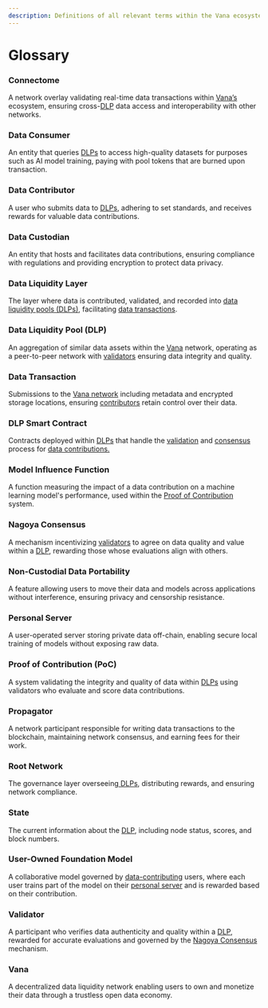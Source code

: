 ```yaml
---
description: Definitions of all relevant terms within the Vana ecosystem
---
```


# Glossary

### **Connectome**

A network overlay validating real-time data transactions within [Vana’s](glossary.md#vana) ecosystem, ensuring cross-[DLP](glossary.md#data-liquidity-pool-dlp) data access and interoperability with other networks.

### **Data Consumer**

An entity that queries [DLPs](glossary.md#data-liquidity-pool-dlp) to access high-quality datasets for purposes such as AI model training, paying with pool tokens that are burned upon transaction.

### **Data Contributor**

A user who submits data to [DLPs](glossary.md#data-liquidity-pool-dlp), adhering to set standards, and receives rewards for valuable data contributions.

### **Data Custodian**

An entity that hosts and facilitates data contributions, ensuring compliance with regulations and providing encryption to protect data privacy.

### **Data Liquidity Layer**

The layer where data is contributed, validated, and recorded into [data liquidity pools (DLPs)](glossary.md#data-liquidity-pool-dlp), facilitating [data transactions](glossary.md#data-transaction).

### **Data Liquidity Pool (DLP)**

An aggregation of similar data assets within the [Vana](glossary.md#vana) network, operating as a peer-to-peer network with [validators](glossary.md#validator) ensuring data integrity and quality.

### **Data Transaction**

Submissions to the [Vana network](glossary.md#vana) including metadata and encrypted storage locations, ensuring [contributors](glossary.md#data-contributor) retain control over their data.

### **DLP Smart Contract**

Contracts deployed within [DLPs](glossary.md#data-liquidity-pool-dlp) that handle the [validation](glossary.md#validator) and [consensus](glossary.md#nagoya-consensus) process for [data contributions.](glossary.md#data-contributor)

### **Model Influence Function**

A function measuring the impact of a data contribution on a machine learning model's performance, used within the [Proof of Contribution](glossary.md#proof-of-contribution-poc) system.

### **Nagoya Consensus**

A mechanism incentivizing [validators](glossary.md#validator) to agree on data quality and value within a [DLP](glossary.md#data-liquidity-pool-dlp), rewarding those whose evaluations align with others.

### **Non-Custodial Data Portability**

A feature allowing users to move their data and models across applications without interference, ensuring privacy and censorship resistance.

### **Personal Server**

A user-operated server storing private data off-chain, enabling secure local training of models without exposing raw data.

### **Proof of Contribution (PoC)**

A system validating the integrity and quality of data within [DLPs](glossary.md#data-liquidity-pool-dlp) using validators who evaluate and score data contributions.

### **Propagator**

A network participant responsible for writing data transactions to the blockchain, maintaining network consensus, and earning fees for their work.

### **Root Network**

The governance layer overseeing[ DLPs](glossary.md#data-liquidity-pool-dlp), distributing rewards, and ensuring network compliance.

### **State**

The current information about the [DLP](glossary.md#data-liquidity-pool-dlp), including node status, scores, and block numbers.

### **User-Owned Foundation Model**

A collaborative model governed by [data-contributing](glossary.md#data-contributor) users, where each user trains part of the model on their [personal server](glossary.md#personal-server) and is rewarded based on their contribution.

### **Validator**&#x20;

A participant who verifies data authenticity and quality within a [DLP](glossary.md#data-liquidity-pool-dlp), rewarded for accurate evaluations and governed by the [Nagoya Consensus ](glossary.md#nagoya-consensus)mechanism.

### **Vana**

A decentralized data liquidity network enabling users to own and monetize their data through a trustless open data economy.
